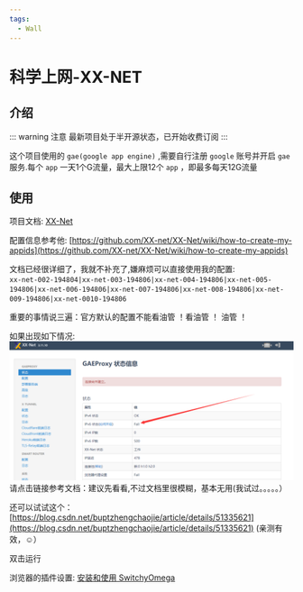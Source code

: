 ```yaml
---
tags:
  - Wall
---
```

# 科学上网-XX-NET

## 介绍

::: warning 注意
最新项目处于半开源状态，已开始收费订阅
:::

这个项目使用的 `gae(google app engine)` ,需要自行注册 `google` 账号并开启 `gae` 服务.每个 `app` 一天1个G流量，最大上限12个 `app` ，即最多每天12G流量

## 使用
项目文档: [XX-Net](https://github.com/XX-net/XX-Net)

配置信息参考他: [https://github.com/XX-net/XX-Net/wiki/how-to-create-my-appids](https://github.com/XX-net/XX-Net/wiki/how-to-create-my-appids)

文档已经很详细了，我就不补充了,嫌麻烦可以直接使用我的配置:   
`xx-net-002-194804|xx-net-003-194806|xx-net-004-194806|xx-net-005-194806|xx-net-006-194806|xx-net-007-194806|xx-net-008-194806|xx-net-009-194806|xx-net-0010-194806`

重要的事情说三遍：官方默认的配置不能看油管 ！看油管 ！ 油管 ！

如果出现如下情况:
![科学上网](/Images/Wall/科学上网-XX-NET/internet_05.png "科学上网")
请点击链接参考文档：建议先看看,不过文档里很模糊，基本无用(我试过。。。。。）

还可以试试这个：[https://blog.csdn.net/buptzhengchaojie/article/details/51335621](https://blog.csdn.net/buptzhengchaojie/article/details/51335621)  (亲测有效，☺）

双击运行

浏览器的插件设置: [安装和使用 SwitchyOmega](https://github.com/XX-net/XX-Net/wiki/%E5%AE%89%E8%A3%85%E5%92%8C%E4%BD%BF%E7%94%A8-SwitchyOmega) 